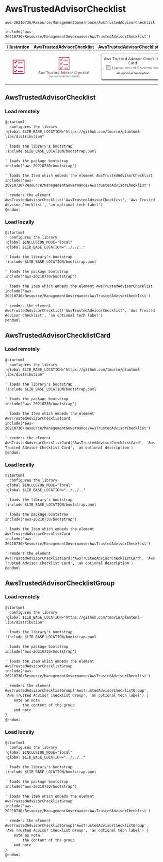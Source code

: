 # AwsTrustedAdvisorChecklist


```text
aws-20210730/Resource/ManagementGovernance/AwsTrustedAdvisorChecklist
```

```text
include('aws-20210730/Resource/ManagementGovernance/AwsTrustedAdvisorChecklist')
```



| Illustration | AwsTrustedAdvisorChecklist | AwsTrustedAdvisorChecklistCard | AwsTrustedAdvisorChecklistGroup |
| :---: | :---: | :---: | :---: |
| ![illustration for Illustration](../../../aws-20210730/Resource/ManagementGovernance/AwsTrustedAdvisorChecklist.png) | ![illustration for AwsTrustedAdvisorChecklist](../../../aws-20210730/Resource/ManagementGovernance/AwsTrustedAdvisorChecklist.Local.png) | ![illustration for AwsTrustedAdvisorChecklistCard](../../../aws-20210730/Resource/ManagementGovernance/AwsTrustedAdvisorChecklistCard.Local.png) | ![illustration for AwsTrustedAdvisorChecklistGroup](../../../aws-20210730/Resource/ManagementGovernance/AwsTrustedAdvisorChecklistGroup.Local.png) |




## AwsTrustedAdvisorChecklist

### Load remotely
```plantuml
@startuml
' configures the library
!global $LIB_BASE_LOCATION="https://github.com/tmorin/plantuml-libs/distribution"

' loads the library's bootstrap
!include $LIB_BASE_LOCATION/bootstrap.puml

' loads the package bootstrap
include('aws-20210730/bootstrap')

' loads the Item which embeds the element AwsTrustedAdvisorChecklist
include('aws-20210730/Resource/ManagementGovernance/AwsTrustedAdvisorChecklist')

' renders the element
AwsTrustedAdvisorChecklist('AwsTrustedAdvisorChecklist', 'Aws Trusted Advisor Checklist', 'an optional tech label')
@enduml
```

### Load locally
```plantuml
@startuml
' configures the library
!global $INCLUSION_MODE="local"
!global $LIB_BASE_LOCATION="../../.."

' loads the library's bootstrap
!include $LIB_BASE_LOCATION/bootstrap.puml

' loads the package bootstrap
include('aws-20210730/bootstrap')

' loads the Item which embeds the element AwsTrustedAdvisorChecklist
include('aws-20210730/Resource/ManagementGovernance/AwsTrustedAdvisorChecklist')

' renders the element
AwsTrustedAdvisorChecklist('AwsTrustedAdvisorChecklist', 'Aws Trusted Advisor Checklist', 'an optional tech label')
@enduml
```

## AwsTrustedAdvisorChecklistCard

### Load remotely
```plantuml
@startuml
' configures the library
!global $LIB_BASE_LOCATION="https://github.com/tmorin/plantuml-libs/distribution"

' loads the library's bootstrap
!include $LIB_BASE_LOCATION/bootstrap.puml

' loads the package bootstrap
include('aws-20210730/bootstrap')

' loads the Item which embeds the element AwsTrustedAdvisorChecklistCard
include('aws-20210730/Resource/ManagementGovernance/AwsTrustedAdvisorChecklist')

' renders the element
AwsTrustedAdvisorChecklistCard('AwsTrustedAdvisorChecklistCard', 'Aws Trusted Advisor Checklist Card', 'an optional description')
@enduml
```

### Load locally
```plantuml
@startuml
' configures the library
!global $INCLUSION_MODE="local"
!global $LIB_BASE_LOCATION="../../.."

' loads the library's bootstrap
!include $LIB_BASE_LOCATION/bootstrap.puml

' loads the package bootstrap
include('aws-20210730/bootstrap')

' loads the Item which embeds the element AwsTrustedAdvisorChecklistCard
include('aws-20210730/Resource/ManagementGovernance/AwsTrustedAdvisorChecklist')

' renders the element
AwsTrustedAdvisorChecklistCard('AwsTrustedAdvisorChecklistCard', 'Aws Trusted Advisor Checklist Card', 'an optional description')
@enduml
```

## AwsTrustedAdvisorChecklistGroup

### Load remotely
```plantuml
@startuml
' configures the library
!global $LIB_BASE_LOCATION="https://github.com/tmorin/plantuml-libs/distribution"

' loads the library's bootstrap
!include $LIB_BASE_LOCATION/bootstrap.puml

' loads the package bootstrap
include('aws-20210730/bootstrap')

' loads the Item which embeds the element AwsTrustedAdvisorChecklistGroup
include('aws-20210730/Resource/ManagementGovernance/AwsTrustedAdvisorChecklist')

' renders the element
AwsTrustedAdvisorChecklistGroup('AwsTrustedAdvisorChecklistGroup', 'Aws Trusted Advisor Checklist Group', 'an optional tech label') {
    note as note
        the content of the group
    end note
}
@enduml
```

### Load locally
```plantuml
@startuml
' configures the library
!global $INCLUSION_MODE="local"
!global $LIB_BASE_LOCATION="../../.."

' loads the library's bootstrap
!include $LIB_BASE_LOCATION/bootstrap.puml

' loads the package bootstrap
include('aws-20210730/bootstrap')

' loads the Item which embeds the element AwsTrustedAdvisorChecklistGroup
include('aws-20210730/Resource/ManagementGovernance/AwsTrustedAdvisorChecklist')

' renders the element
AwsTrustedAdvisorChecklistGroup('AwsTrustedAdvisorChecklistGroup', 'Aws Trusted Advisor Checklist Group', 'an optional tech label') {
    note as note
        the content of the group
    end note
}
@enduml
```

